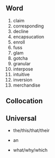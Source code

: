 ## Word

1. claim
2. corresponding
3. decline
4. encapsucation
5. enroll
6. fuss
7. glam
8. gotcha
9. granular
10. interpose
11. intuitive
12. inversion
13. merchandise

## Collocation

## Universal

- the/this/that/their

- an

- what/why/which
